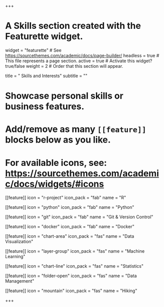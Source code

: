 +++
# A Skills section created with the Featurette widget.
widget = "featurette"  # See https://sourcethemes.com/academic/docs/page-builder/
headless = true  # This file represents a page section.
active = true  # Activate this widget? true/false
weight = 2  # Order that this section will appear.

title = " Skills and Interests"
subtitle = ""

# Showcase personal skills or business features.
# 
# Add/remove as many `[[feature]]` blocks below as you like.
# 
# For available icons, see: https://sourcethemes.com/academic/docs/widgets/#icons

[[feature]]
  icon = "r-project"
  icon_pack = "fab"
  name = "R"
  
[[feature]]
  icon = "python"
  icon_pack = "fab"
  name = "Python"

[[feature]]
  icon = "git"
  icon_pack = "fab"
  name = "Git & Version Control"

[[feature]]
  icon = "docker"
  icon_pack = "fab"
  name = "Docker"
  
[[feature]]
  icon = "chart-area"
  icon_pack = "fas"
  name = "Data Visualization"

[[feature]]
  icon = "layer-group"
  icon_pack = "fas"
  name = "Machine Learning"
  
[[feature]]
  icon = "chart-line"
  icon_pack = "fas"
  name = "Statistics"
  
[[feature]]
  icon = "folder-open"
  icon_pack = "fas"
  name = "Data Management"


[[feature]]
  icon = "mountain"
  icon_pack = "fas"
  name = "Hiking"

+++
